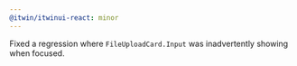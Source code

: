 ```yaml
---
@itwin/itwinui-react: minor
---
```


Fixed a regression where `FileUploadCard.Input` was inadvertently showing when focused.
